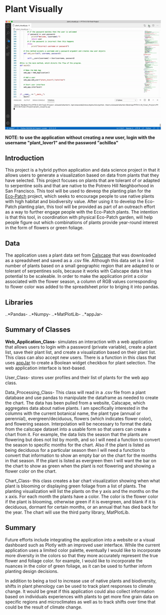 # Plant Visually

![Plant Visually Demo](plant_visually.gif)

**NOTE: to use the application without creating a new user, login with the username "plant_lover1" and the password "achillea"**

## Introduction

This project is a hybrid python application and data science project in that it allows users to generate a visualization based on data from plants that they have selected. This project focuses on plants that are tolerant of or adapted to serpentine soils and that are native to the Potrero Hill Neighborhood in San Francisco. This tool will be used to deveop the planting plan for the [Eco-Patch](https://www.greenbenefit.org/project-blog/2020/7/10/7h2nn73s0ae13hhxm61nwnjdnvkkls) project, which seeks to encourage people to use native plants with high habitat and biodiversity value. After using it to develop the Eco-Patch planting plan, this tool will be provided as part of an outreach effort as a way to further engage people with the Eco-Patch plants. The intention is that this tool, in coordination with physical Eco-Patch garden, will help people figure out which combinations of plants provide year-round interest in the form of flowers or green foliage. 

## Data 

The application uses a plant data set from [Calscape](https://calscape.org/) that was downloaded as a spreadsheet and saved as a .csv file. Although this data set is a limit number of plants based on a small geographic region that are adapted to or tolerant of serpentines soils, because it works with Calscape data it has potential to be scaleable. In order to make the application print a color associated with the flower season, a column of RGB values corresponding to flower color was added to the spreadsheet prior to briging it into pandas.

## Libraries

..*Pandas-
..*Numpy-
..*MatPlotLib-
..*appJar-

## Summary of Classes

**Web_Application_Class**- simulates an interaction with a web application that allows users to login with a password (private variable), create a plant list, save their plant list, and create a visualization based on their plant list. This class can also accept new users. There is a function in this class that uses [appJar](http://appjar.info/) to create a Boolean widget checkbox for plant selection. The web application interface is text-based.

User_Class- stores user profiles and their list of plants for the web app class.

Data_Processing_Class- This class will read in a .csv file from a plant database and use pandas to manipulate the dataframe as needed to create the chart. The data has been pulled from a website, Calscape, which aggregates data about native plants. I am specifically interested in the columns with the current botanical name, the plant type (annual or perennial), evergreen/deciduous, flowers (which indicates flower color), and flowering season. Interpolation will be necessary to format the data from the calscape dataset into a usable form so that users can create a chart from it. For example, the data lists the season that the plants are flowering but does not list by month, and so I will need a function to convert the season to specific months for the chart. Also if the plant is listed as being deciduous for a particular season then I will need a function to convert that information to show an empty bar on the chart for the months in that season. If the plant is listed as evergreen then I will want the bar on the chart to show as green when the plant is not flowering and showing a flower color on the chart.

Chart_Class- this class creates a bar chart visualization showing when what plant is blooming or displaying green foliage from a list of plants. The planting visualization will list the plants on the y axis and the months on the x axis. For each month the plants have a color. The color is the flower color if the plant is blooming, otherwise green if it is evergreen, and blank if it is deciduous, dormant for certain months, or an annual that has died back for the year. The chart will use the third party library, MatPlotLib. 

## Summary

Future efforts include integrating the application into a website or a visual dashboard such as Plotly with an improved user interface. While the current application uses a limited color palette, eventually I would like to incorporate more diversity in the colors so that they more accurately represent the true flower and foliage color. for example, I would like to incorporate the nuances in the color of green foliage, as it can be used to further inform planting design decisions. 

In addition to being a tool to increase use of native plants and biodiversity, shifts in plant phenology can be used to track plant responses to climate change. It would be great if this application could also collect information based on individuals experiences with plants to get more fine grain data on specific regions and microclimates as well as to track shifts over time that could be the result of climate change.